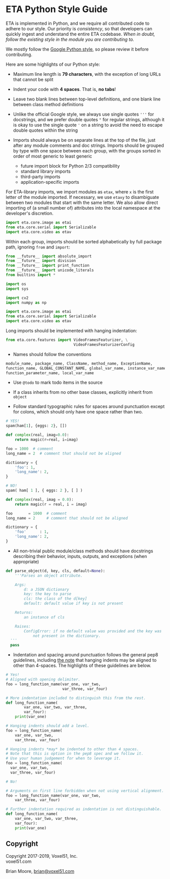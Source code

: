 # ETA Python Style Guide

ETA is implemented in Python, and we require all contributed code to adhere to
our style. Our priority is *consistency*, so that developers can quickly ingest
and understand the entire ETA codebase. *When in doubt, follow the existing
style in the module you are contributing to.*

We mostly follow the [Google Python style](
https://github.com/google/styleguide/blob/gh-pages/pyguide.md), so please
review it before contributing.

Here are some highlights of our Python style:

- Maximum line length is **79 characters**, with the exception of long URLs
that cannot be split

- Indent your code with **4 spaces**. That is, **no tabs**!

- Leave two blank lines between top-level definitions, and one blank line
between class method definitions

- Unlike the official Google style, we always use single quotes `'''` for
    docstrings, and we prefer double quotes `"` for regular strings, although
    it is okay to use the single quote `'` on a string to avoid the need to
    escape double quotes within the string

- Imports should always be on separate lines at the top of the file, just after
any module comments and doc strings. Imports should be grouped by type with
one space between each group, with the groups sorted in order of most generic
to least generic
    * future import block for Python 2/3 compatibility
    * standard library imports
    * third-party imports
    * application-specific imports

For ETA-library imports, we import modules as `etax`, where `x` is the first
letter of the module imported. If necessary, we use `etaxy` to disambiguate
between two modules that start with the same letter. We also allow direct
importing of (a small number of) attributes into the local namespace at the
developer's discretion.

```python
import eta.core.image as etai
from eta.core.serial import Serializable
import eta.core.video as etav
```

Within each group, imports should be sorted alphabetically by full package
path, ignoring `from` and `import`:

```python
from __future__ import absolute_import
from __future__ import division
from __future__ import print_function
from __future__ import unicode_literals
from builtins import *

import os
import sys

import cv2
import numpy as np

import eta.core.image as etai
from eta.core.serial import Serializable
import eta.core.video as etav
```

Long imports should be implemented with hanging indentation:

```python
from eta.core.features import VideoFramesFeaturizer, \
                              VideoFramesFeaturizerConfig
```

- Names should follow the conventions

```python
module_name, package_name, ClassName, method_name, ExceptionName,
function_name, GLOBAL_CONSTANT_NAME, global_var_name, instance_var_name,
function_parameter_name, local_var_name
```

- Use `@todo` to mark todo items in the source

- If a class inherits from no other base classes, explicitly inherit from
  `object`

- Follow standard typographic rules for spaces around punctuation except for
colons, which should only have one space rather than two.

```python
# YES!
spam(ham[1], {eggs: 2}, [])

def complex(real, imag=0.0):
    return magic(r=real, i=imag)

foo = 1000  # comment
long_name = 2  # comment that should not be aligned

dictionary = {
    'foo': 1,
    'long_name': 2,
}
```

```python
# NO!
spam( ham[ 1 ], { eggs: 2 }, [ ] )

def complex(real, imag = 0.0):
    return magic(r = real, i = imag)

foo       = 1000  # comment
long_name = 2     # comment that should not be aligned

dictionary = {
    'foo'      : 1,
    'long_name': 2,
}
```

- All non-trivial public module/class methods should have docstrings describing
their behavior, inputs, outputs, and exceptions (when appropriate)

```python
def parse_object(d, key, cls, default=None):
    '''Parses an object attribute.

    Args:
        d: a JSON dictionary
        key: the key to parse
        cls: the class of the d[key]
        default: default value if key is not present

    Returns:
        an instance of cls

    Raises:
        ConfigError: if no default value was provided and the key was
            not present in the dictionary.
  '''
  pass
```

- Indentation and spacing around punctuation follows the general pep8
guidelines, including [the note](
https://www.python.org/dev/peps/pep-0008/#indentation) that hanging indents may
be aligned to other than 4-spaces. The highlights of these guidelines are
below.

```python
# Yes!
# Aligned with opening delimiter.
foo = long_function_name(var_one, var_two,
                         var_three, var_four)

# More indentation included to distinguish this from the rest.
def long_function_name(
        var_one, var_two, var_three,
        var_four):
    print(var_one)

# Hanging indents should add a level.
foo = long_function_name(
    var_one, var_two,
    var_three, var_four)

# Hanging indents *may* be indented to other than 4 spaces.
# Note that this is option in the pep8 spec and we follow it.
# Use your human judgement for when to leverage it.
foo = long_function_name(
  var_one, var_two,
  var_three, var_four)
```

```python
# No!

# Arguments on first line forbidden when not using vertical alignment.
foo = long_function_name(var_one, var_two,
    var_three, var_four)

# Further indentation required as indentation is not distinguishable.
def long_function_name(
    var_one, var_two, var_three,
    var_four):
    print(var_one)
```


## Copyright

Copyright 2017-2019, Voxel51, Inc.<br>
voxel51.com

Brian Moore, brian@voxel51.com

